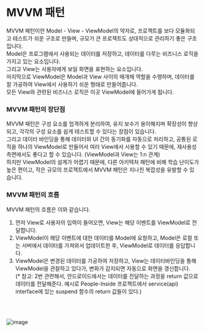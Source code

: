 # MVVM 패턴
MVVM 패턴이란 Model - View - ViewModel의 약자로, 프로젝트를 보다 모듈화되고 테스트가 쉬운 구조로 만들며, 규모가 큰 프로젝트도 상대적으로 관리하기 좋은 구조입니다.<br>
Model은 프로그램에서 사용되는 데이터를 저장하고, 데이터를 다루는 비즈니스 로직을 가지고 있는 요소입니다.<br>
그리고 View는 사용자에게 보일 화면을 표현하는 요소입니다.<br>
마지막으로 ViewModel은 Model과 View 사이의 매개체 역할을 수행하며, 데이터를 잘 가공하여 View에서 사용하기 쉬운 형태로 만들어줍니다.<br>
모든 View와 관련된 비즈니스 로직은 이곳 ViewModel에 들어가게 됩니다.<br>

### MVVM 패턴의 장단점
MVVM 패턴은 구성 요소를 엄격하게 분리하여, 유지 보수가 용이해지며 확장성이 향상되고, 각각의 구성 요소를 쉽게 테스트할 수 있다는 장점이 있습니다.<br>
그리고 데이터 바인딩을 통해 데이터와 UI 간의 동기화를 자동으로 처리하고, 공통된 로직을 하나의 ViewModel로 만들어서 여러 View에서 사용할 수 있기 때문에, 재사용성 측면에서도 좋다고 할 수 있습니다. (ViewModel과 View는 1:n 관계)<br>
하지만 ViewModel의 설계가 어렵기 때문에, 다른 아키텍처 패턴에 비해 학습 난이도가 높은 편이고, 작은 규모의 프로젝트에서 MVVM 패턴은 지나친 복잡성을 유발할 수 있습니다.

### MVVM 패턴의 흐름
MVVM 패턴의 흐름은 이와 같습니다.<br>
1. 먼저 View로 사용자의 입력이 들어오면, View는 해당 이벤트를 ViewModel로 전달합니다.
2. ViewModel이 해당 이벤트에 대한 데이터를 Model에 요청하고, Model은 로컬 또는 서버에서 데이터를 가져와서 업데이트한 후, ViewModel로 데이터를 응답합니다.
3. ViewModel은 변경된 데이터를 가공하여 저장하고, View는 데이터바인딩을 통해 ViewModel을 관찰하고 있다가, 변화가 감지되면 자동으로 화면을 갱신합니다.<br>
(* 참고: 2번 관련해서, 안드로이드에서는 데이터를 전달하는 과정을 return 값으로 데이터를 전달해준다. 예시로 People-Inside 프로젝트에서 service(api) interface에 있는 suspend 함수의 return 값들이 있다.)
<br>
<br>

![image](https://github.com/sdhong0609/Tech-Study/assets/78577085/7ab6bb89-4853-492c-b228-b19ab0c7dc64)

